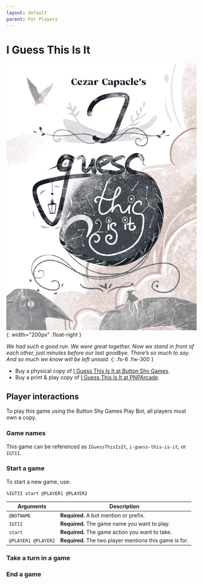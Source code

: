 ```yaml
---
layout: default
parent: For Players
---
```


# I Guess This Is It

![I Guess This Is It cover](../assets/i-guess-this-is-it--cover.png){: width="200px" .float-right }

_We had such a good run. We were great together. Now we stand in front of each
other, just minutes before our last goodbye. There’s so much to say. And so
much we know will be left unsaid._
{: .fs-6 .fw-300 }

* Buy a physical copy of [I Guess This Is It at Button Shy Games](https://buttonshygames.com/products/i-guess-this-is-it-1).
* Buy a print & play copy of [I Guess This Is It at PNPArcade](https://www.pnparcade.com/products/i-guess-this-is-it).

## Player interactions

To play this game using the Button Shy Games Play Bot, all players must own a copy.

### Game names

This game can be referenced as `IGuessThisIsIt`, `i-guess-this-is-it`, or `IGTII`.

### Start a game

To start a new game, use:

```
%IGTII start @PLAYER1 @PLAYER2
``` 

| Arguments           | Description                                             |
|---------------------|---------------------------------------------------------|
| `@BOTNAME`          | **Required.** A bot mention or prefix.                  |
| `IGTII`             | **Required.** The game name you want to play.           |
| `start`             | **Required.** The game action you want to take.         |
| `@PLAYER1 @PLAYER2` | **Required.** The two player mentions this game is for. |

### Take a turn in a game

### End a game

